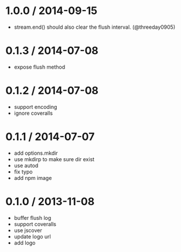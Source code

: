
1.0.0 / 2014-09-15
==================

 * stream.end() should also clear the flush interval. (@threeday0905)

0.1.3 / 2014-07-08
==================

  * expose flush method

0.1.2 / 2014-07-08
==================

 * support encoding
 * ignore coveralls

0.1.1 / 2014-07-07
==================

 * add options.mkdir
 * use mkdirp to make sure dir exist
 * use autod
 * fix typo
 * add npm image

0.1.0 / 2013-11-08
==================

  * buffer flush log
  * support coveralls
  * use jscover
  * update logo url
  * add logo
